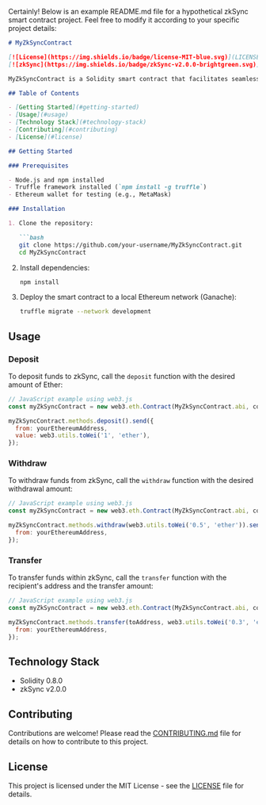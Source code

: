 Certainly! Below is an example README.md file for a hypothetical zkSync smart contract project. Feel free to modify it according to your specific project details:

```markdown
# MyZkSyncContract

[![License](https://img.shields.io/badge/license-MIT-blue.svg)](LICENSE)
[![zkSync](https://img.shields.io/badge/zkSync-v2.0.0-brightgreen.svg)](https://github.com/matter-labs/zksync)

MyZkSyncContract is a Solidity smart contract that facilitates seamless interactions with the zkSync layer 2 scaling solution on Ethereum. Developers can use this contract to deposit, withdraw, and transfer funds securely within the zkSync network.

## Table of Contents

- [Getting Started](#getting-started)
- [Usage](#usage)
- [Technology Stack](#technology-stack)
- [Contributing](#contributing)
- [License](#license)

## Getting Started

### Prerequisites

- Node.js and npm installed
- Truffle framework installed (`npm install -g truffle`)
- Ethereum wallet for testing (e.g., MetaMask)

### Installation

1. Clone the repository:

   ```bash
   git clone https://github.com/your-username/MyZkSyncContract.git
   cd MyZkSyncContract
   ```

2. Install dependencies:

   ```bash
   npm install
   ```

3. Deploy the smart contract to a local Ethereum network (Ganache):

   ```bash
   truffle migrate --network development
   ```

## Usage

### Deposit

To deposit funds to zkSync, call the `deposit` function with the desired amount of Ether:

```javascript
// JavaScript example using web3.js
const myZkSyncContract = new web3.eth.Contract(MyZkSyncContract.abi, contractAddress);

myZkSyncContract.methods.deposit().send({
  from: yourEthereumAddress,
  value: web3.utils.toWei('1', 'ether'),
});
```

### Withdraw

To withdraw funds from zkSync, call the `withdraw` function with the desired withdrawal amount:

```javascript
// JavaScript example using web3.js
const myZkSyncContract = new web3.eth.Contract(MyZkSyncContract.abi, contractAddress);

myZkSyncContract.methods.withdraw(web3.utils.toWei('0.5', 'ether')).send({
  from: yourEthereumAddress,
});
```

### Transfer

To transfer funds within zkSync, call the `transfer` function with the recipient's address and the transfer amount:

```javascript
// JavaScript example using web3.js
const myZkSyncContract = new web3.eth.Contract(MyZkSyncContract.abi, contractAddress);

myZkSyncContract.methods.transfer(toAddress, web3.utils.toWei('0.3', 'ether')).send({
  from: yourEthereumAddress,
});
```

## Technology Stack

- Solidity 0.8.0
- zkSync v2.0.0

## Contributing

Contributions are welcome! Please read the [CONTRIBUTING.md](CONTRIBUTING.md) file for details on how to contribute to this project.

## License

This project is licensed under the MIT License - see the [LICENSE](LICENSE) file for details.
```
